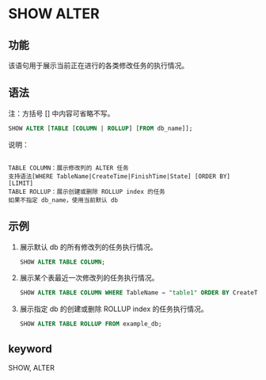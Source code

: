 # SHOW ALTER

## 功能

该语句用于展示当前正在进行的各类修改任务的执行情况。

## 语法

注：方括号 [] 中内容可省略不写。

```sql
SHOW ALTER [TABLE [COLUMN | ROLLUP] [FROM db_name]];
```

说明：

```plain text

TABLE COLUMN：展示修改列的 ALTER 任务
支持语法[WHERE TableName|CreateTime|FinishTime|State] [ORDER BY] [LIMIT]
TABLE ROLLUP：展示创建或删除 ROLLUP index 的任务
如果不指定 db_name，使用当前默认 db

```

## 示例

1. 展示默认 db 的所有修改列的任务执行情况。

    ```sql
    SHOW ALTER TABLE COLUMN;
    ```

2. 展示某个表最近一次修改列的任务执行情况。

    ```sql
    SHOW ALTER TABLE COLUMN WHERE TableName = "table1" ORDER BY CreateTime DESC LIMIT 
    ```

3. 展示指定 db 的创建或删除 ROLLUP index 的任务执行情况。

    ```sql
    SHOW ALTER TABLE ROLLUP FROM example_db;
    ````

## keyword

SHOW, ALTER
